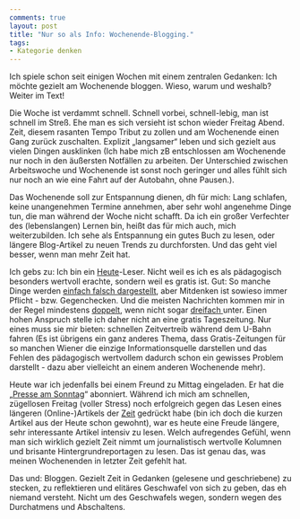 ```yaml
---
comments: true
layout: post
title: "Nur so als Info: Wochenende-Blogging."
tags:
- Kategorie denken
---
```

Ich spiele schon seit einigen Wochen mit einem zentralen Gedanken: Ich möchte gezielt am Wochenende bloggen. Wieso, warum und weshalb? Weiter im Text!

Die Woche ist verdammt schnell. Schnell vorbei, schnell-lebig, man ist schnell im Streß. Ehe man es sich versieht ist schon wieder Freitag Abend. Zeit, diesem rasanten Tempo Tribut zu zollen und am Wochenende einen Gang zurück zuschalten. Explizit „langsamer“ leben und sich gezielt aus vielen Dingen ausklinken (Ich habe mich zB entschlossen am Wochenende nur noch in den äußersten Notfällen zu arbeiten. Der Unterschied zwischen Arbeitswoche und Wochenende ist sonst noch geringer und alles fühlt sich nur noch an wie eine Fahrt auf der Autobahn, ohne Pausen.).

Das Wochenende soll zur Entspannung dienen, dh für mich: Lang schlafen, keine unangenehmen Termine annehmen, aber sehr wohl angenehme Dinge tun, die man während der Woche nicht schafft. Da ich ein großer Verfechter des (lebenslangen) Lernen bin, heißt das für mich auch, mich weiterzubilden. Ich sehe als Entspannung ein gutes Buch zu lesen, oder längere Blog-Artikel zu neuen Trends zu durchforsten. Und das geht viel besser, wenn man mehr Zeit hat.

Ich gebs zu: Ich bin ein <a href="http://www.heute.at/">Heute</a>-Leser. Nicht weil es ich es als pädagogisch besonders wertvoll erachte, sondern weil es gratis ist. Gut: So manche Dinge werden <a href="http://www.kobuk.at/2010/10/der-hoellisch-lange-freitag-in-heute-427-stunden/">einfach falsch dargestellt</a>, aber Mitdenken ist sowieso immer Pflicht - bzw. Gegenchecken. Und die meisten Nachrichten kommen mir in der Regel mindestens <a href="http://orf.at/">doppelt</a>, wenn nicht sogar <a href="http://derstandard.at">dreifach </a>unter. Einen hohen Anspruch stelle ich daher nicht an eine gratis Tageszeitung. Nur eines muss sie mir bieten: schnellen Zeitvertreib während dem U-Bahn fahren (Es ist übrigens ein ganz anderes Thema, dass Gratis-Zeitungen für so manchen Wiener die einzige Informationsquelle darstellen und das Fehlen des pädagogisch wertvollem dadurch schon ein gewisses Problem darstellt - dazu aber vielleicht an einem anderen Wochenende mehr).

Heute war ich jedenfalls bei einem Freund zu Mittag eingeladen. Er hat die „<a href="http://diepresse.com/unternehmen/pressenews/453722/index.do">Presse am Sonntag</a>“ abonniert. Während ich mich am schnellen, zügellosen Freitag (voller Stress) noch erfolgreich gegen das Lesen eines längeren (Online-)Artikels der <a href="http://www.zeit.de/">Zeit</a> gedrückt habe (bin ich doch die kurzen Artikel aus der Heute schon gewohnt), war es heute eine Freude längere, sehr interessante Artikel intensiv zu lesen. Welch aufregendes Gefühl, wenn man sich wirklich gezielt Zeit nimmt um journalistisch wertvolle Kolumnen und brisante Hintergrundreportagen zu lesen. Das ist genau das, was meinen Wochenenden in letzter Zeit gefehlt hat.

Das und: Bloggen. Gezielt Zeit in Gedanken (gelesene und geschriebene) zu stecken, zu reflektieren und elitäres Geschwafel von sich zu geben, das eh niemand versteht. Nicht um des Geschwafels wegen, sondern wegen des Durchatmens und Abschaltens.

